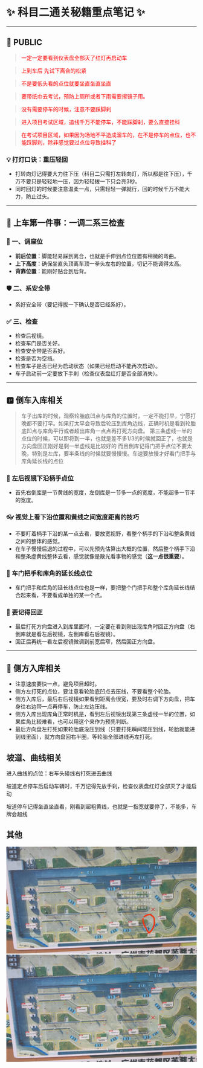 # ✨ 科目二通关秘籍重点笔记 ✨

---

## 📢 PUBLIC

> <font color="red">一定一定要看到仪表盘全部灭了红灯再启动车</font>

> <font color="red">上到车后  先试下离合的松紧</font>

> <font color="red">不是要低头看的点位就要坐直坐直坐直</font>

> <font color="red">要带纸巾去考试，预防上厕所或者下雨需要擦镜子用。</font>

> <font color="red">没有需要停车的时候，注意不要踩脚刹</font>

> <font color="red">进入项目考试区域，追线千万不能停车，不能踩脚刹，要么直接挂科</font>

> <font color="red">在考试项目区域，如果因为场地不平造成溜车的，在不是停车的点位，也不能踩脚刹，除非感觉要过点位导致挂科了</font>
### 💡 打灯口诀：重压轻回

- 打转向灯记得要大力往下压（科目二只需打左转向灯，所以都是往下压），千万不要只是轻轻地一压，因为轻轻拨一下只会亮3秒。
- 同时回灯的时候要注意温柔一点，只需轻轻一弹就行，回的时候千万不能大力，防止过头。

---

## 🚗 上车第一件事：一调二系三检查

### 💺 一、调座位

-   **前后位置**：脚能轻易踩到离合，也就是手伸到点位位置有稍微的弯曲。
-   **上下高度**：确保坐直头顶离车顶一拳头左右的位置，切记不能调得太高。
-   **背靠位置**：能刚好贴合到后背。

### 🛡️ 二、系安全带

-   系好安全带（要记得拔一下确认是否已经系好）。

### ✅ 三、检查

-   检查后视镜。
-   检查车门是否关好。
-   检查安全带是否系好。
-   检查是否为空挡。
-   检查车子是否已经为启动状态（如果已经启动不能再次启动）。
-   车子启动前一定要放下手刹（检查仪表盘红灯是否全部消失）。

---

## 🅿️ 倒车入库相关

> 车子出库的时候，观察轮胎底凹点与库角的位置时，一定不能打早，宁愿打晚都不要打早。如果打太早会导致后轮压到库角边线，正确时机是看到轮胎底凹点与库角平行或者超出库角一点点再打死方向盘。
> 第三条虚线一半的点位的时候，可以即将到一半，也就是差不多1/3的时候就回正了，也就是方向盘回正刚好是剩一半虚线是比较好的
> 而且倒库记得门把手点位不要太晚，特别是左库，要半条线的时候就要慢慢慢。车速要放慢才好看门把手与库角延长线的点位

### 👀 左后视镜下沿柄手点位

- 首先右倒库是一节黄线的宽度，左倒库是一节多一点的宽度，不能超多一节半的宽度。

### 👓 视觉上看下沿位置和黄线之间宽度距离的技巧

- 不要盯着柄手下沿的某一点去看，要放宽视野，看整个柄手的下沿和整条黄线之间的整体的感觉。
- 在车子慢慢后退的过程中，可以先预先估算出大概的位置，然后整个柄手下沿和整条虚黄线整体去看，感觉就像是散光看事物的感觉（**这一点很重要**）。

### 📐 车门把手和库角的延长线点位

- 车门把手和库角的延长线点位也是一样，要把整个门把手和整个库角延长线结合起来看，不要看成单独的某一个点。

### 🔄 要记得回正

- 最后打死方向盘进入到库里面时，一定要在看到刚出现库角时回正方向盘（右倒库就是看左后视镜，左倒库看右后视镜）。
- 回正后再统一看左后视镜微调到前宽后窄，然后回正方向盘。

---

## 🚗 侧方入库相关

- 注意速度要快一点，避免项目超时。
- 侧方左打死的点位，要注意看轮胎底凹点去压线，不要看整个轮胎。
- 侧方入库后，最后右后视镜如果看到距离会很宽，要及时右调下方向盘，把车身往右边带一点再停车，防止左边压线。
- 侧方入库出现库角正常时机是，看到左后视镜出现第三条虚线一半的位置，如果库角比较难看，也可以用这个来作为预先判断。
- 最后方向盘左打死如果轮胎底没压到线（只要打死瞬间能压到线，轮胎就能进到线里面），就方向盘回右半圈，等轮胎全部进线再左打死。

## 坡道、曲线相关

进入曲线的点位：右车头碰线右打死进去曲线

坡道定点停车后启动车辆时，千万记得先放手刹，检查仪表盘红灯全部灭了才能启动

坡道停车记得坐直坐直看，刚看到超粗黄线，也就是一指宽就要停了，不能多，车牌会超线


## 其他

![1.jpg](./images/1.jpg)
![2.jpg](./images/2.jpg)